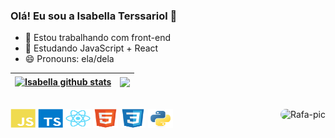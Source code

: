 ### Olá! Eu sou a Isabella Terssariol 👋

- 🔭 Estou trabalhando com front-end
- 🌱 Estudando JavaScript + React
- 😄 Pronouns: ela/dela

| <a href="https://github.com/isabellaterssariol/github-readme-stats"><img align="center" src="https://github-readme-stats.vercel.app/api?username=isabellaterssariol&show_icons=true&include_all_commits=true&theme=tokyonight&hide_border=true" alt="Isabella github stats" /></a> | <a href="https://github.com/isabellaterssariol/github-readme-stats"><img align="center" src="https://github-readme-stats.vercel.app/api/top-langs/?username=isabellaterssariol&layout=compact&theme=tokyonight&hide_border=true" /></a> |
| ------------- | ------------- |

<div style="display: inline_block"><br>
  <img align="center" alt="Rafa-Js" height="30" width="40" src="https://raw.githubusercontent.com/devicons/devicon/master/icons/javascript/javascript-plain.svg">
  <img align="center" alt="Rafa-Ts" height="30" width="40" src="https://raw.githubusercontent.com/devicons/devicon/master/icons/typescript/typescript-plain.svg">
  <img align="center" alt="Rafa-React" height="30" width="40" src="https://raw.githubusercontent.com/devicons/devicon/master/icons/react/react-original.svg">
  <img align="center" alt="Rafa-HTML" height="30" width="40" src="https://raw.githubusercontent.com/devicons/devicon/master/icons/html5/html5-original.svg">
  <img align="center" alt="Rafa-CSS" height="30" width="40" src="https://raw.githubusercontent.com/devicons/devicon/master/icons/css3/css3-original.svg">
  <img align="center" alt="Rafa-Python" height="30" width="40" src="https://raw.githubusercontent.com/devicons/devicon/master/icons/python/python-original.svg">
  <img align="right" alt="Rafa-pic" style="border-radius:50px;" src="https://cdn.discordapp.com/attachments/795358919417397249/825430589581688872/hi.gif">
</div>
